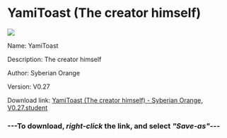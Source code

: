# YamiToast (The creator himself)

<img src = "https://raw.githubusercontent.com/Arbiter1223/Koukou-Gurashi-Custom-Students/master/Students/Files/YamiToast%20(The%20creator%20himself).png">

Name: YamiToast

Description: The creator himself

Author: Syberian Orange

Version: V0.27

Download link: <a href="https://raw.githubusercontent.com/Arbiter1223/Koukou-Gurashi-Custom-Students/master/Students/Files/YamiToast%20(The%20creator%20himself)%20-%20Syberian%20Orange%2C%20V0.27.student">YamiToast (The creator himself) - Syberian Orange, V0.27.student</a>

### ---**To download, _right-click_ the link, and select _"Save-as"_**---

